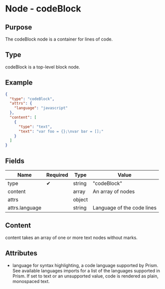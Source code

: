 # Node - codeBlock

## Purpose

The codeBlock node is a container for lines of code.

## Type

codeBlock is a top-level block node.

## Example

```json
{
  "type": "codeBlock",
  "attrs": {
    "language": "javascript"
  },
  "content": [
    {
      "type": "text",
      "text": "var foo = {};\nvar bar = [];"
    }
  ]
}
```

## Fields

| Name | Required | Type | Value |
| --- | --- | --- | --- |
| type | ✔ | string | "codeBlock" |
| content | | array | An array of nodes |
| attrs | | object | |
| attrs.language | | string | Language of the code lines |

## Content

content takes an array of one or more text nodes without marks.

## Attributes

* language for syntax highlighting, a code language supported by Prism. See available languages imports for a list of the languages supported in Prism. If set to text or an unsupported value, code is rendered as plain, monospaced text.
